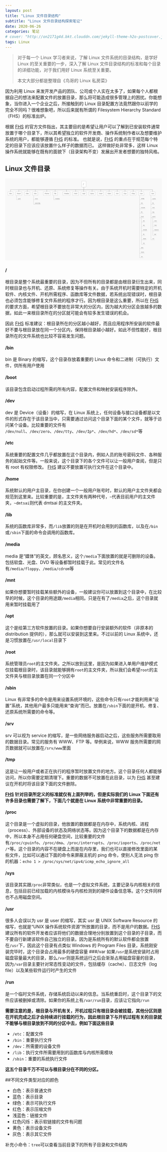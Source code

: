 ```yaml
---
layout: post
title: "Linux 文件目录结构"
subtitle: "Linux 文件目录结构探索笔记"
date: 2020-06-26
categories: 笔记
# cover: "http://on2171g4d.bkt.clouddn.com/jekyll-theme-h2o-postcover.jpg"
tags: Linux
---
```


> 对于每一个 Linux 学习者来说，了解 Linux 文件系统的目录结构，是学好 Linux 的至关重要的一步，深入了解 Linux 文件目录结构的标准和每个目录的详细功能，对于我们用好 Linux 系统至关重要。
>
> 本文大部分都是整理自《鸟哥的 Linux 私房菜》

因为利用 Linux 来发开发产品的团队、公司或个人实在太多了，如果每个人都根据自己的想法来配置文件的放置目录，那么将可能造成很多管理上的困扰。你能想象，当你进入一个企业之后，所接触到的 Linux 目录配置方法竟然跟你以前学的完全不同吗？很难想象吧，所以后来就有所谓的 Filesystem Hierarchy Standard（FHS）的标准出炉。

根据 [FHS](http://www.pathname.com/fhs/) 的官方文件指出，其主要目的是希望让用户可以了解到已安装软件通常放置于哪个目录下，所以其希望独立的软件开发商、操作系统制作者以及想要维护系统的用户，都能够遵循 [FHS](http://www.pathname.com/fhs/) 的标准。 也就是说，[FHS](http://www.pathname.com/fhs/) 的重点在于规范每个特定的目录下应该应该放置什么样子的数据而已。 这样做好处非常多，这样 Linux 操作系统就能够在既有的面貌下（目录架构不变）发展出开发者想要的独特风格。

## Linux 文件目录

![Linux目录树状图.jpg](/assets/img/2020-06-26/4322526-5f34b710c4345012.webp)

#### /

根目录是整个系统最重要的目录，因为不但所有的目录都是由根目录衍生出来，同时根目录也与开机、还原、系统修复等操作有关。由于系统开机时需要特定的开机软件、内核文件、开机所需程序、函数库等文件数据，若系统出现错误时，根目录也必须包含能够修复文件系统的程序才行。因为根目录是这么重要，所以在 [FHS](http://www.pathname.com/fhs/) 的要求方面，希望根目录不要放在非常大的分区内，因为越大的分区会放越多的数据，如此一来根目录所在的分区就可能会有较多发生错误的机会。

因此 [FHS](http://www.pathname.com/fhs/) 标准建议：根目录所在的分区越小越好，而且应用程序所安装的软件最好不要与根目录放在同一个分区内，保持根目录越小越好。如此不但性能好，根目录所在的文件系统也比较不容易发生问题。

#### /bin

bin 是 Binary 的缩写，这个目录存放着重要的 Linux 命令和二进制（可执行）文件，供所有用户使用

#### /boot

该目录包含启动过程所需的所有内容，配置文件和映射安装程序除外。

#### /dev

dev 是 Device（设备）的缩写，在 Linux 系统上，任何设备与接口设备都是以文件的形式存在于该目录当中，只需要通过访问这个目录下面的某个文件，就等于访问某个设备。比较重要的文件有 `/dev/null`、`/dev/zero`、`/dev/tty`、`/dev/Ip*`、`/dev/hd*`、`/dev/sd*`等

#### /etc

系统重要的配置文件几乎都放置在这个目录内，例如人员的账号密码文件、各种服务的起始文件等。一般来说，这个目录下的各个文件可以让一般用户查阅，但是只有 root 有权限修改。 [FHS](http://www.pathname.com/fhs/) 建议不要放置可执行文件在这个目录中。

#### /home

系统默认的用户主目录，在你创建一个一般用户账号时，默认的用户主文件夹都会规范到这里来。比较重要的是，主文件夹有两种代号，`~`代表目前用户的主文件夹，`~dmtsai`则代表 dmtsai 的主文件夹。

#### /lib

系统的函数库非常多，而`/lib`放置的则是在开机时会用到的函数库，以及在`/bin`或`/sbin`下面的命令会调用的函数库。

#### /media

media 是“媒体”的英文，顾名思义，这个`/media`下面放置的就是可删除的设备。包括软盘、光盘、DVD 等设备都暂时挂载于此。常见的文件名有`/media/floppy`、`/media/cdrom`等

#### /mnt

如果你想要暂时挂载某些额外的设备，一般建议你可以放置到这个目录中，在比较早的时候，这个目录的用途跟`/media`相同。只是在有了`/media`之后，这个目录就用来暂时挂载用了

#### /opt

这个是给第三方软件放置的目录。如果你想要自行安装额外的软件（非原本的 distribution 提供的），那么就可以安装到这里来。不过以前的 Linux 系统中，还是习惯放置在`/usr/local`目录下

#### /root

系统管理员`root`的主文件夹。之所以放到这里，是因为如果进入单用户维护模式仅挂载根目录时，该目录就能够拥有`root`的主文件夹，所以我们会希望`root`的主文件夹与根目录放置在同一个分区中

#### /sbin

Linux 有非常多的命令是用来设置系统环境的，这些命令只有`root`才能利用来“设置”系统，其他用户最多只能用来“查询”而已。放置在`/sbin`下面的是开机、修复、还原系统所需要的命令等。

#### /srv

srv 可以视为 service 的缩写，是一些网络服务器启动之后，这些服务所需要取用的数据目录。常见的服务有 WWW、FTP 等。举例来说，WWW 服务所需要的网页数据就可以放置在`/srv/www`里面

#### /tmp

这是让一般用户或者正在执行的程序暂时放置文件的地方。这个目录任何人都能够访问，所以你需要定期清理下。重要的数据不可放置在此目录，以为 [FHS](http://www.pathname.com/fhs/) 甚至建议在开机时将该目录下面的文件删除。

**[FHS](http://www.pathname.com/fhs/) 针对目录所定义的标准就仅有上面列举的，但是实际我们的 Linux 下面还有许多目录也需要了解下，下面几个就是在 Linux 系统中非常重要的目录。**

#### /proc

这个目录是一个虚拟的目录，他放置的数据都是在内存中，系统内核、进程（process）、外部设备的状态及网络状态等。因为这个目录下的数据都是在内存中，所以本身不占用任何硬盘空间，比较重要的文件有`/proc/cpuinfo`、`/proc/dma`、`/proc/interrupts`、`/proc/ioports`、`/proc/net/*`等。这个目录的内容不在硬盘上而是在内存里，我们也可以直接修改里面的某些文件，比如可以通过下面的命令来屏蔽主机的 ping 命令，使别人无法 ping 你的机器：`echo 1 > /proc/sys/net/ipv4/icmp_echo_ignore_all`

#### /sys

该目录其实跟`/proc`非常类似，也是一个虚拟文件系统，主要记录与内核相关的信息，包括目前已经加载的内核模块与内核检测到的硬件设备信息等。这个文件同样也不占用磁盘空间。

#### /usr

很多人会误以为 usr 是 user 的缩写，其实 usr 是 UNIX Software Resource 的缩写，也就是“UNIX 操作系统软件资源”所放置的目录，而不是用户的数据。[FHS](http://www.pathname.com/fhs/) 建议所有的软件开发者应该将他们的数据合理地分别放置到这个目录的子目录，而不要自行新建该软件自己独立的目录。因为是系统所有的默认软件都会放置在`/usr`下，因此这个目录有点类似 Windows 的 Program Files 目录，系统刚安装完毕时，这个目录会占用最多的硬盘容量
###/var
如果`/usr`是系统安装时占用磁盘容量最大的目录，那么`/var`则是系统运行之后会渐渐占用磁盘容量的目录，因为`/var`目录主要针对常态性变动的文件，包括缓存（cache）、日志文件（log file）以及某些软件运行时产生的文件

#### /run

是一个临时文件系统，存储系统启动以来的信息。当系统重启时，这个目录下的文件应该被删掉或清除。如果你的系统上有`/var/run`目录，应该让它指向`/run`

**需要注意的是，根目录与开机有关，开机过程只有根目录会被挂载，其他分区则是在开机完成之后才会持续进行挂载的行为，因此根目录下与开机过程有关的目录就不能够与根目录放到不同的分区中去，例如下面这些目录**

- `/etc`：配置文件
- `/bin`：重要执行文件
- `/dev`：所需要的设备文件
- `/lib`：执行文件所需要用到的函数库与内核所需模块
- `/sbin`：重要的系统执行文件

**这五个目录千万不可以与根目录分在不同的分区。**

##不同文件类型对应的颜色

- 白色：表示普通文件
- 蓝色：表示目录
- 绿色：表示可执行文件
- 红色：表示压缩文件
- 浅蓝色：链接文件
- 红色闪烁：表示软链接的文件有问题
- 黄色：表示设备文件
- 灰色：表示其它文件

补充小命令：`tree`可以查看当前目录下的所有子目录和文件结构
